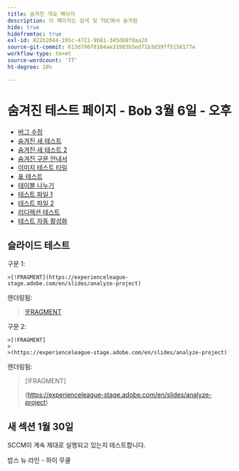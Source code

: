 ```yaml
---
title: 숨겨진 개요 페이지
description: 이 페이지는 검색 및 TOC에서 숨겨짐
hide: true
hidefromtoc: true
exl-id: 822b2044-195c-4721-9b81-345d88f8aa2d
source-git-commit: 613d796f8184ae31903b5ed71b3d397f5158177e
workflow-type: tm+mt
source-wordcount: '77'
ht-degree: 28%

---
```


# 숨겨진 테스트 페이지 - Bob 3월 6일 - 오후

+ [버그 수정](hidden/bug-fixes.md)
+ [숨겨진 새 테스트](hidden-new-test.md)
+ [숨겨진 새 테스트 2](hidden-new-test-2.md)
+ [숨겨진 구문 안내서](hidden/syntax-style-guide.md)
+ [이미지 테스트 타일](hidden/test-page.md)
+ [표 테스트](hidden/tables.md)
+ [테이블 나누기](hidden/table-breaks.md)
+ [테스트 파일 1](hidden/note-test.md)
+ [테스트 파일 2](hidden-test.md)
+ [리디렉션 테스트](hidden/test-redirection.md)
+ [테스트 자동 활성화](hidden/autoactivate.md)

## 슬라이드 테스트

구문 1:

```
>[!FRAGMENT](https://experienceleague-stage.adobe.com/en/slides/analyze-project)
```

렌더링됨:

>[!FRAGMENT](https://experienceleague-stage.adobe.com/en/slides/analyze-project)


구문 2:

```
>[!FRAGMENT]
>
>(https://experienceleague-stage.adobe.com/en/slides/analyze-project)
```

렌더링됨:

>[!FRAGMENT]
>
>(https://experienceleague-stage.adobe.com/en/slides/analyze-project)


## 새 섹션 1월 30일

SCCM이 계속 제대로 실행되고 있는지 테스트합니다.

밥스 뉴 라인 - 하이 무쿨
